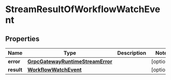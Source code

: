 

# StreamResultOfWorkflowWatchEvent

## Properties

Name | Type | Description | Notes
------------ | ------------- | ------------- | -------------
**error** | [**GrpcGatewayRuntimeStreamError**](GrpcGatewayRuntimeStreamError.md) |  |  [optional]
**result** | [**WorkflowWatchEvent**](WorkflowWatchEvent.md) |  |  [optional]



